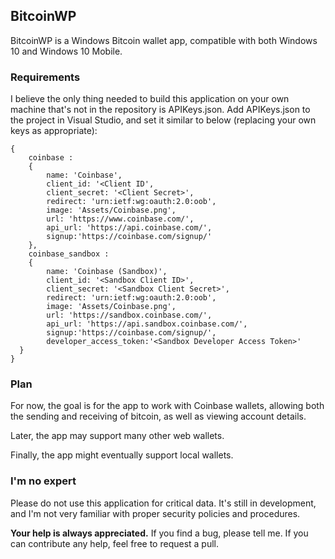 ## BitcoinWP ##

BitcoinWP is a Windows Bitcoin wallet app, compatible with both Windows 10 and Windows 10 Mobile.

### Requirements ###

I believe the only thing needed to build this application on your own machine that's not in the repository is APIKeys.json. Add APIKeys.json to the project in Visual Studio, and set it similar to below (replacing your own keys as appropriate):

	{
		coinbase : 
		{
			name: 'Coinbase',
			client_id: '<Client ID',
			client_secret: '<Client Secret>',
			redirect: 'urn:ietf:wg:oauth:2.0:oob',
			image: 'Assets/Coinbase.png',
			url: 'https://www.coinbase.com/',
			api_url: 'https://api.coinbase.com/',
			signup:'https://coinbase.com/signup/'
		},
		coinbase_sandbox : 
		{
			name: 'Coinbase (Sandbox)',
			client_id: '<Sandbox Client ID>',
			client_secret: '<Sandbox Client Secret>',
			redirect: 'urn:ietf:wg:oauth:2.0:oob',
			image: 'Assets/Coinbase.png',
			url: 'https://sandbox.coinbase.com/',
			api_url: 'https://api.sandbox.coinbase.com/',
			signup:'https://coinbase.com/signup/',
			developer_access_token:'<Sandbox Developer Access Token>'
	  }
	}

### Plan ###

For now, the goal is for the app to work with Coinbase wallets, allowing both the sending and receiving of bitcoin, as well as viewing account details.

Later, the app may support many other web wallets.

Finally, the app might eventually support local wallets.

### I'm no expert ###
Please do not use this application for critical data. It's still in development, and I'm not very familiar with proper security policies and procedures.

**Your help is always appreciated.** If you find a bug, please tell me. If you can contribute any help, feel free to request a pull.